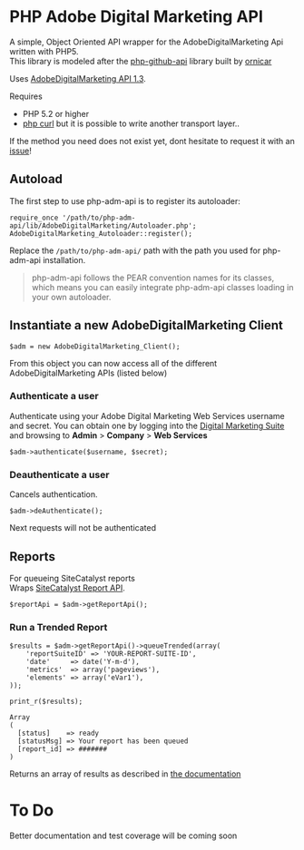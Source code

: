 # PHP Adobe Digital Marketing API

A simple, Object Oriented API wrapper for the AdobeDigitalMarketing Api written with PHP5.  
This library is modeled after the [php-github-api](https://github.com/ornicar/php-github-api) library built by [ornicar](https://github.com/ornicar)

Uses [AdobeDigitalMarketing API 1.3](http://developer.omniture.com/en_US/documentation).

Requires

 * PHP 5.2 or higher
 * [php curl](http://php.net/manual/en/book.curl.php) but it is possible to write another transport layer..

If the method you need does not exist yet, dont hesitate to request it with an [issue](http://github.com/Adobe-Digital-Marketing/php-adm-api/issues)!

## Autoload

The first step to use php-adm-api is to register its autoloader:

    require_once '/path/to/php-adm-api/lib/AdobeDigitalMarketing/Autoloader.php';
    AdobeDigitalMarketing_Autoloader::register();

Replace the `/path/to/php-adm-api/` path with the path you used for php-adm-api installation.

> php-adm-api follows the PEAR convention names for its classes, which means you can easily integrate php-adm-api classes loading in your own autoloader.

## Instantiate a new AdobeDigitalMarketing Client

    $adm = new AdobeDigitalMarketing_Client();

From this object you can now access all of the different AdobeDigitalMarketing APIs (listed below)

### Authenticate a user

Authenticate using your Adobe Digital Marketing Web Services username and secret.  You can obtain one by logging into the [Digital Marketing Suite](https://my.omniture.com) and browsing to **Admin** > **Company** > **Web Services**

    $adm->authenticate($username, $secret);

### Deauthenticate a user

Cancels authentication.

    $adm->deAuthenticate();

Next requests will not be authenticated

## Reports

For queueing SiteCatalyst reports  
Wraps [SiteCatalyst Report API](http://developer.omniture.com/en_US/documentation/sitecatalyst-reporting).

    $reportApi = $adm->getReportApi();

### Run a Trended Report

    $results = $adm->getReportApi()->queueTrended(array(
        'reportSuiteID' => 'YOUR-REPORT-SUITE-ID', 
        'date'     => date('Y-m-d'),
        'metrics'  => array('pageviews'),
        'elements' => array('eVar1'),
    ));
    
    print_r($results);

    Array
    (
      [status]    => ready
      [statusMsg] => Your report has been queued
      [report_id] => #######
    )

Returns an array of results as described in [the documentation](https://developer.omniture.com/en_US/documentation/sitecatalyst-reporting/r-reportqueueresponse)

# To Do

Better documentation and test coverage will be coming soon
